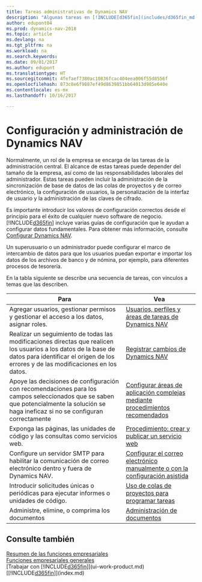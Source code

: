 ```yaml
---
title: Tareas administrativas de Dynamics NAV
description: "Algunas tareas en [!INCLUDE[d365fin](includes/d365fin_md.md)] requieren una administración central y configuración. Consulte cuáles son aprenda y qué hacer."
author: edupont04
ms.prod: dynamics-nav-2018
ms.topic: article
ms.devlang: na
ms.tgt_pltfrm: na
ms.workload: na
ms.search.keywords: 
ms.date: 09/01/2017
ms.author: edupont
ms.translationtype: HT
ms.sourcegitcommit: 4fefaef7380ac10836fcac404eea006f55d8556f
ms.openlocfilehash: 873c8e6f9887ef49d8639851bb64013d985e640e
ms.contentlocale: es-mx
ms.lasthandoff: 10/16/2017

---
```

# <a name="setup-and-administration-in-dynamics-nav"></a>Configuración y administración de Dynamics NAV
Normalmente, un rol de la empresa se encarga de las tareas de la administración central. El alcance de estas tareas puede depender del tamaño de la empresa, así como de las responsabilidades laborales del administrador. Estas tareas pueden incluir la administración de la sincronización de base de datos de las colas de proyectos y de correo electrónico, la configuración de usuarios, la personalización de la interfaz de usuario y la administración de las claves de cifrado.  

Es importante introducir los valores de configuración correctos desde el principio para el éxito de cualquier nuevo software de negocio. [!INCLUDE[d365fin](includes/d365fin_md.md)] incluye varias guías de configuración que le ayudan a configurar datos fundamentales. Para obtener más información, consulte [Configurar Dynamics NAV](setup.md).

<!--Whether you use [!INCLUDE[rim](../../includes/rim_md.md)] to implement setup values or you manually enter them in the new company, you can support your setup decisions with some general recommendations for selected setup fields that are known to potentially cause the solution to be inefficient if defined incorrectly.-->  

Un superusuario o un administrador puede configurar el marco de intercambio de datos para que los usuarios puedan exportar e importar los datos de los archivos de banco y de nómina, por ejemplo, para diferentes procesos de tesorería.  

En la tabla siguiente se describe una secuencia de tareas, con vínculos a temas que las describen.   

|**Para**|**Vea**|  
|------------|-------------|  
|Agregar usuarios, gestionar permisos y gestionar el acceso a los datos, asignar roles.|[Usuarios, perfiles y áreas de tareas de Dynamics NAV](admin-users-profiles-roles.md)|  
|Realizar un seguimiento de todas las modificaciones directas que realicen los usuarios a los datos de la base de datos para identificar el origen de los errores y de las modificaciones en los datos.|[Registrar cambios de Dynamics NAV](across-log-changes.md)|  
|Apoye las decisiones de configuración con recomendaciones para los campos seleccionados que se saben que potencialmente la solución se haga ineficaz si no se configuran correctamente|[Configurar áreas de aplicación complejas mediante procedimientos recomendados](set-up-complex-application-areas-using-best-practices.md)|  
|Exponga las páginas, las unidades de código y las consultas como servicios web.|[Procedimiento: crear y publicar un servicio web](across-how-publish-web-service.md)|  
|Configure un servidor SMTP para habilitar la comunicación de correo electrónico dentro y fuera de Dynamics NAV.| [Configurar el correo electrónico manualmente o con la configuración asistida](madeira-how-setup-email.md)|  
|Introducir solicitudes únicas o periódicas para ejecutar informes o unidades de código.|[Uso de colas de proyectos para programar tareas](admin-job-queues-schedule-tasks.md)|  
|Administre, elimine, o comprima los documentos|[Administración de documentos](admin-manage-documents.md)|  

## <a name="see-also"></a>Consulte también
[Resumen de las funciones empresariales](madeira-business-functionality.md)  
[Funciones empresariales generales](ui-across-business-areas.md)  
[Trabajar con [!INCLUDE[d365fin](includes/d365fin_md.md)]](ui-work-product.md)  
[[!INCLUDE[d365fin](includes/d365fin_md.md)]](index.md)  

